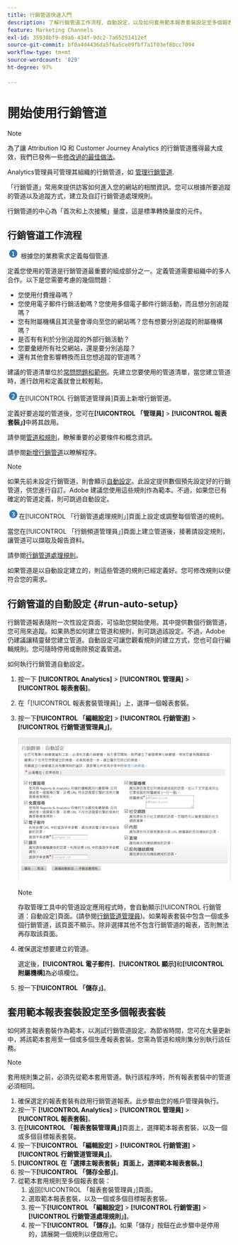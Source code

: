 ```yaml
---
title: 行銷管道快速入門
description: 了解行銷管道工作流程、自動設定，以及如何套用範本報表套裝設定至多個報表套裝。
feature: Marketing Channels
exl-id: 35938bf9-89ab-434f-9dc2-7a65251412ef
source-git-commit: bf0a4d4436da5f6a5ce09fbf7a1f03ef8bcc7094
workflow-type: tm+mt
source-wordcount: '829'
ht-degree: 97%

---
```


# 開始使用行銷管道

>[!NOTE]
>
>為了讓 Attribution IQ 和 Customer Journey Analytics 的行銷管道獲得最大成效，我們已發佈一些[修改過的最佳做法](/help/components/c-marketing-channels/mchannel-best-practices.md)。
>
>Analytics管理員可管理其組織的行銷管道，如 [管理行銷管道](/help/admin/admin/c-manage-report-suites/c-edit-report-suites/marketing-channels/c-channels.md).

「行銷管道」常用來提供訪客如何進入您的網站的相關資訊。您可以根據所要追蹤的管道以及追蹤方式，建立及自訂行銷管道處理規則。

行銷管道的中心為「首次和上次接觸」量度，這是標準轉換量度的元件。

## 行銷管道工作流程

![](/help/admin/admin/c-manage-report-suites/c-edit-report-suites/general/c-server-side-forwarding/assets/step1_icon.png) 根據您的業務需求定義每個管道.

定義您使用的管道是行銷管道最重要的組成部分之一。定義管道需要組織中的多人合作。以下是您需要考慮的幾個問題：

* 您使用付費搜尋嗎？
* 您使用電子郵件行銷活動嗎？您使用多個電子郵件行銷活動，而且想分別追蹤嗎？
* 您有附屬機構且其流量會導向至您的網站嗎？您有想要分別追蹤的附屬機構嗎？
* 是否有有利於分別追蹤的外部行銷活動？
* 您要彙總所有社交網站，還是要分別追蹤？
* 還有其他會影響轉換而且您想追蹤的管道嗎？

建議的管道清單位於[常問問題和範例](/help/components/c-marketing-channels/c-faq.md)。先建立您要使用的管道清單，當您建立管道時，進行啟用和定義就會比較輕鬆。

![](/help/admin/admin/c-manage-report-suites/c-edit-report-suites/general/c-server-side-forwarding/assets/step2_icon.png)在[!UICONTROL 行銷管道管理員]頁面上新增行銷管道。

定義好要追蹤的管道後，您可在&#x200B;**[!UICONTROL 「管理員]** > **[!UICONTROL 報表套裝」]**&#x200B;中將其啟用。

請參閱[管道和規則](/help/admin/admin/c-manage-report-suites/c-edit-report-suites/marketing-channels/c-channels.md)，瞭解重要的必要條件和概念資訊。

請參閱[新增行銷管道](/help/admin/admin/c-manage-report-suites/c-edit-report-suites/marketing-channels/c-channels.md)以瞭解程序。

>[!NOTE]
>
>如果先前未設定行銷管道，則會顯示[自動設定](/help/components/c-marketing-channels/c-getting-started-mchannel.md)。此設定提供數個預先設定好的行銷管道，供您進行自訂。Adobe 建議您使用這些規則作為範本。不過，如果您已有確定的管道定義，則可跳過自動設定。

![](/help/admin/admin/c-manage-report-suites/c-edit-report-suites/general/c-server-side-forwarding/assets/step3_icon.png)在[!UICONTROL 「行銷管道處理規則」]頁面上設定或調整每個管道的規則。

當您在[!UICONTROL 「行銷頻道管理員」]頁面上建立管道後，接著請設定規則，讓管道可以擷取及報告資料。

請參閱[行銷管道處理規則](/help/admin/admin/c-manage-report-suites/c-edit-report-suites/marketing-channels/c-rules.md)。

如果管道是以自動設定建立的，則這些管道的規則已經定義好。您可修改規則以便符合您的需求。

## 行銷管道的自動設定 {#run-auto-setup}

行銷管道報表隨附一次性設定頁面，可協助您開始使用。其中提供數個行銷管道，您可用來追蹤。如果熟悉如何建立管道和規則，則可跳過該設定。不過，Adobe 仍建議讓精靈替您建立管道。自動設定可讓您觀看規則的建立方式，您也可自行編輯規則。您可隨時停用或刪除預定義管道。

如何執行行銷管道自動設定。

1. 按一下 **[!UICONTROL Analytics]** > **[!UICONTROL 管理員]** > **[!UICONTROL 報表套裝]**。
1. 在「[!UICONTROL 報表套裝管理員]」上，選擇一個報表套裝。
1. 按一下&#x200B;**[!UICONTROL 「編輯設定]** > **[!UICONTROL 行銷管道]** > **[!UICONTROL 行銷管道管理員」]**。

   ![步驟結果](assets/wizard.png)

   >[!NOTE]
   >
   >存取管理工具中的管道設定應用程式時，會自動顯示[!UICONTROL 行銷管道：自動設定]頁面。(請參閱[行銷管道管理員](/help/admin/admin/c-manage-report-suites/c-edit-report-suites/marketing-channels/c-channels.md))。如果報表套裝中包含一個或多個行銷管道，該頁面不顯示。除非選擇其他不包含行銷管道的報表，否則無法再存取該頁面。

1. 確保選定想要建立的管道。

   選定後，**[!UICONTROL 電子郵件]**、**[!UICONTROL 顯示]**&#x200B;和&#x200B;**[!UICONTROL 附屬機構]**&#x200B;為必填欄位。

1. 按一下&#x200B;**[!UICONTROL 「儲存」]**。

## 套用範本報表套裝設定至多個報表套裝

如何將主報表套裝作為範本，以測試行銷管道設定。為節省時間，您可在大量更新中，將該範本套用至一個或多個生產報表套裝。您需為管道和規則集分別執行該任務。

>[!NOTE]
>
>套用規則集之前，必須先從範本套用管道。執行該程序時，所有報表套裝中的管道必須相同。

1. 確保選定的報表套裝有啟用行銷管道報表。此步驟由您的帳戶管理員執行。
1. 按一下 **[!UICONTROL Analytics]** > **[!UICONTROL 管理員]** > **[!UICONTROL 報表套裝]**。
1. 在&#x200B;**[!UICONTROL 「報表套裝管理員」]**&#x200B;頁面上，選擇範本報表套裝，以及一個或多個目標報表套裝。
1. 按一下&#x200B;**[!UICONTROL 「編輯設定]** > **[!UICONTROL 行銷管道]** > **[!UICONTROL 行銷管道管理員」]**。
1. **[!UICONTROL 在「選擇主報表套裝」頁面上，選擇範本報表套裝。]**
1. 按一下&#x200B;**[!UICONTROL 「儲存全部」]**。
1. 從範本套用規則至多個報表套裝：
   1. 返回[!UICONTROL 「報表套裝管理員」]頁面。
   1. 選取範本報表套裝，以及一個或多個目標報表套裝。
   1. 按一下&#x200B;**[!UICONTROL 「編輯設定]** > **[!UICONTROL 行銷管道]** > **[!UICONTROL 行銷管道處理規則」]**。
   1. 按一下&#x200B;**[!UICONTROL 「儲存」]**。如果「儲存」按鈕在此步驟中是停用的，請展開一個規則以便啟用它。
